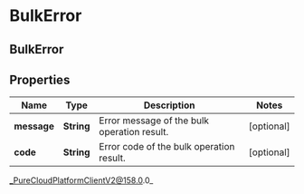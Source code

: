 # BulkError

## BulkError

## Properties

|Name | Type | Description | Notes|
|------------ | ------------- | ------------- | -------------|
| **message** | **String** | Error message of the bulk operation result. | [optional] |
| **code** | **String** | Error code of the bulk operation result. | [optional] |



_PureCloudPlatformClientV2@158.0.0_
